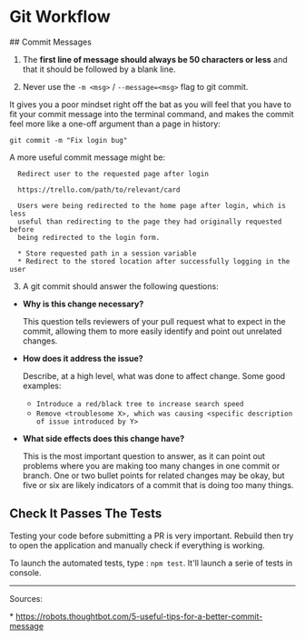 # Git Workflow

## Commit Messages

1. The **first line of message should always be 50 characters or less** and that it should be followed by a blank line.

2. Never use the `-m <msg>` / `--message=<msg>` flag to git commit.

  It gives you a poor mindset right off the bat as you will feel that you have to fit your commit message into the terminal command, and makes the commit feel more like a one-off argument than a page in history:

  `git commit -m "Fix login bug"`

  A more useful commit message might be:

  ```
    Redirect user to the requested page after login

    https://trello.com/path/to/relevant/card

    Users were being redirected to the home page after login, which is less
    useful than redirecting to the page they had originally requested before
    being redirected to the login form.

    * Store requested path in a session variable
    * Redirect to the stored location after successfully logging in the user
```

3. A git commit should answer the following questions:

  * **Why is this change necessary?**
  
    This question tells reviewers of your pull request what to expect in the commit, allowing them to more easily identify and point out unrelated changes.

  * **How does it address the issue?**
  
    Describe, at a high level, what was done to affect change. Some good examples:
    - `Introduce a red/black tree to increase search speed`  
    - `Remove <troublesome X>, which was causing <specific description of issue introduced by Y>`

  * **What side effects does this change have?**
  
    This is the most important question to answer, as it can point out problems where you are making too many changes in one commit or branch. One or two bullet points for related changes may be okay, but five or six are likely indicators of a commit that is doing too many things.

## Check It Passes The Tests

Testing your code before submitting a PR is very important. Rebuild then try to open the application and manually check if everything is working.

To launch the automated tests, type : `npm test`. It'll launch a serie of tests in console.

***

Sources:

* https://robots.thoughtbot.com/5-useful-tips-for-a-better-commit-message
